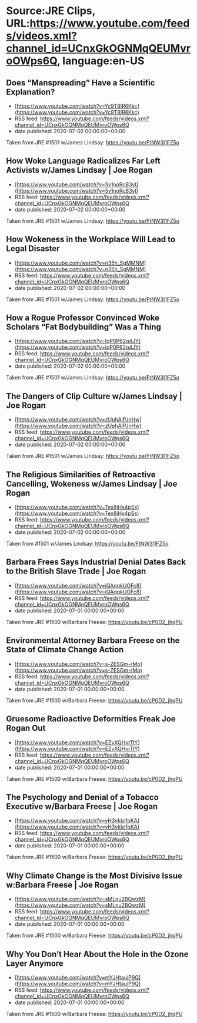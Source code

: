 # Source:JRE Clips, URL:https://www.youtube.com/feeds/videos.xml?channel_id=UCnxGkOGNMqQEUMvroOWps6Q, language:en-US

## Does “Manspreading” Have a Scientific Explanation?
 - [https://www.youtube.com/watch?v=Yc9T8IR6Kkc](https://www.youtube.com/watch?v=Yc9T8IR6Kkc)
 - RSS feed: https://www.youtube.com/feeds/videos.xml?channel_id=UCnxGkOGNMqQEUMvroOWps6Q
 - date published: 2020-07-02 00:00:00+00:00

Taken from JRE #1501 w/James Lindsay: https://youtu.be/FtNW3I1FZ5o

## How Woke Language Radicalizes Far Left Activists w/James Lindsay | Joe Rogan
 - [https://www.youtube.com/watch?v=5v1noRcB3yI](https://www.youtube.com/watch?v=5v1noRcB3yI)
 - RSS feed: https://www.youtube.com/feeds/videos.xml?channel_id=UCnxGkOGNMqQEUMvroOWps6Q
 - date published: 2020-07-02 00:00:00+00:00

Taken from JRE #1501 w/James Lindsay:
https://youtu.be/FtNW3I1FZ5o

## How Wokeness in the Workplace Will Lead to Legal Disaster
 - [https://www.youtube.com/watch?v=n35h_SgMMNM](https://www.youtube.com/watch?v=n35h_SgMMNM)
 - RSS feed: https://www.youtube.com/feeds/videos.xml?channel_id=UCnxGkOGNMqQEUMvroOWps6Q
 - date published: 2020-07-02 00:00:00+00:00

Taken from JRE #1501 w/James Lindsay: https://youtu.be/FtNW3I1FZ5o

## How a Rogue Professor Convinced Woke Scholars “Fat Bodybuilding” Was a Thing
 - [https://www.youtube.com/watch?v=IqP0P62q4JY](https://www.youtube.com/watch?v=IqP0P62q4JY)
 - RSS feed: https://www.youtube.com/feeds/videos.xml?channel_id=UCnxGkOGNMqQEUMvroOWps6Q
 - date published: 2020-07-02 00:00:00+00:00

Taken from JRE #1501 w/James Lindsay: https://youtu.be/FtNW3I1FZ5o

## The Dangers of Clip Culture w/James Lindsay | Joe Rogan
 - [https://www.youtube.com/watch?v=zUphAlPJnHw](https://www.youtube.com/watch?v=zUphAlPJnHw)
 - RSS feed: https://www.youtube.com/feeds/videos.xml?channel_id=UCnxGkOGNMqQEUMvroOWps6Q
 - date published: 2020-07-02 00:00:00+00:00

Taken from JRE #1501 w/James Lindsay:
https://youtu.be/FtNW3I1FZ5o

## The Religious Similarities of Retroactive Cancelling, Wokeness w/James Lindsay | Joe Rogan
 - [https://www.youtube.com/watch?v=Tex8jHx4pSs](https://www.youtube.com/watch?v=Tex8jHx4pSs)
 - RSS feed: https://www.youtube.com/feeds/videos.xml?channel_id=UCnxGkOGNMqQEUMvroOWps6Q
 - date published: 2020-07-02 00:00:00+00:00

Taken from #1501 w/James Lindsay:
https://youtu.be/FtNW3I1FZ5o

## Barbara Frees Says Industrial Denial Dates Back to the British Slave Trade | Joe Rogan
 - [https://www.youtube.com/watch?v=iQAqqkUOFc8](https://www.youtube.com/watch?v=iQAqqkUOFc8)
 - RSS feed: https://www.youtube.com/feeds/videos.xml?channel_id=UCnxGkOGNMqQEUMvroOWps6Q
 - date published: 2020-07-01 00:00:00+00:00

Taken from JRE #1500 w/Barbara Freese:
https://youtu.be/cP0D2_jhqPU

## Environmental Attorney Barbara Freese on the State of Climate Change Action
 - [https://www.youtube.com/watch?v=s-ZESGm-rMo](https://www.youtube.com/watch?v=s-ZESGm-rMo)
 - RSS feed: https://www.youtube.com/feeds/videos.xml?channel_id=UCnxGkOGNMqQEUMvroOWps6Q
 - date published: 2020-07-01 00:00:00+00:00

Taken from JRE #1500 w/Barbara Freese: https://youtu.be/cP0D2_jhqPU

## Gruesome Radioactive Deformities Freak Joe Rogan Out
 - [https://www.youtube.com/watch?v=EZvXQHvrTtY](https://www.youtube.com/watch?v=EZvXQHvrTtY)
 - RSS feed: https://www.youtube.com/feeds/videos.xml?channel_id=UCnxGkOGNMqQEUMvroOWps6Q
 - date published: 2020-07-01 00:00:00+00:00

Taken from JRE #1500 w/Barbara Freese: https://youtu.be/cP0D2_jhqPU

## The Psychology and Denial of a Tobacco Executive w/Barbara Freese | Joe Rogan
 - [https://www.youtube.com/watch?v=yH3vkkrfpKA](https://www.youtube.com/watch?v=yH3vkkrfpKA)
 - RSS feed: https://www.youtube.com/feeds/videos.xml?channel_id=UCnxGkOGNMqQEUMvroOWps6Q
 - date published: 2020-07-01 00:00:00+00:00

Taken from JRE #1500 w/Barbara Freese:
https://youtu.be/cP0D2_jhqPU

## Why Climate Change is the Most Divisive Issue w:Barbara Freese | Joe Rogan
 - [https://www.youtube.com/watch?v=sMLnu2BQwzM](https://www.youtube.com/watch?v=sMLnu2BQwzM)
 - RSS feed: https://www.youtube.com/feeds/videos.xml?channel_id=UCnxGkOGNMqQEUMvroOWps6Q
 - date published: 2020-07-01 00:00:00+00:00

Taken from JRE #1500 w/Barbara Freese:
https://youtu.be/cP0D2_jhqPU

## Why You Don’t Hear About the Hole in the Ozone Layer Anymore
 - [https://www.youtube.com/watch?v=mYJHtauiP9Q](https://www.youtube.com/watch?v=mYJHtauiP9Q)
 - RSS feed: https://www.youtube.com/feeds/videos.xml?channel_id=UCnxGkOGNMqQEUMvroOWps6Q
 - date published: 2020-07-01 00:00:00+00:00

Taken from JRE #1500 w/Barbara Freese: https://youtu.be/cP0D2_jhqPU

